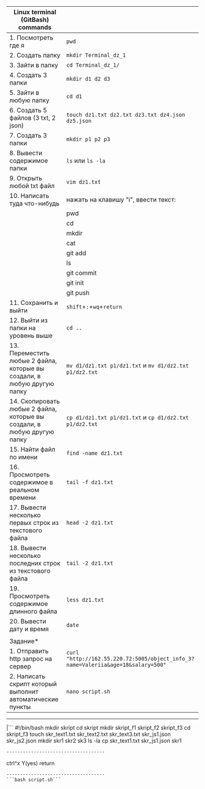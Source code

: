 |Linux terminal (GitBash) commands||
|---|---|
|1. Посмотреть где я|```pwd```|
|2. Создать папку|```mkdir Terminal_dz_1```|
|3. Зайти в папку|```cd Terminal_dz_1/```|
|4. Создать 3 папки|```mkdir d1 d2 d3```|
|5. Зайти в любую папку|```cd d1```|
|6. Создать 5 файлов (3 txt, 2 json)|```touch dz1.txt dz2.txt dz3.txt dz4.json dz5.json```|
|7. Создать 3 папки|```mkdir p1 p2 p3```|
|8. Вывести содержимое папки|```ls``` или ```ls -la```|
|9. Открыть любой txt файл|```vim dz1.txt```|
|10. Написать туда что-нибудь|нажать на клавишу "i", ввести текст:
||                                                pwd
||                                                cd
||                                                mkdir
||                                                cat
||                                                git add
||                                                ls
||                                                git commit
||                                                git init
||                                                git push|
|11. Сохранить и выйти|```shift```+```:```+```wq```+```return```|
|12. Выйти из папки на уровень выше|```cd ..```|
|13. Переместить любые 2 файла, которые вы создали, в любую другую папку|```mv d1/dz1.txt p1/dz1.txt``` и ```mv d1/dz2.txt p1/dz2.txt```|
|14. Скопировать любые 2 файла, которые вы создали, в любую другую папку|```cp d1/dz1.txt p1/dz1.txt``` и ```cp d1/dz2.txt p1/dz2.txt```|
|15. Найти файл по имени|```find -name dz1.txt```|
|16. Просмотреть содержимое в реальном времени|```tail -f dz1.txt```|
|17. Вывести несколько первых строк из текстового файла|```head -2 dz1.txt```|
|18. Вывести несколько последних строк из текстового файла|```tail -2 dz1.txt```|
|19. Просмотреть содержимое длинного файла|```less dz1.txt```|
|20. Вывести дату и время|```date```|
|||
|Задание*||
|1. Отправить http запрос на сервер|```curl "http://162.55.220.72:5005/object_info_3?name=Valeriia&age=18&salary=500"```|
|2. Написать скрипт который выполнит автоматические пункты|```nano script.sh```|
-------------------------------------
|```
#!/bin/bash
mkdir skript
cd skript
mkdir skript_f1 skript_f2 skript_f3
cd skript_f3
touch skr_text1.txt skr_text2.txt skr_text3.txt skr_js1.json skr_js2.json
mkdir skr1 skr2 sk3
ls -la
cp skr_text1.txt skr_js1.json skr1
```|
------------------------------------
```
ctrl^x 
Y(yes)
return
```
------------------------------------
```bash script.sh```
